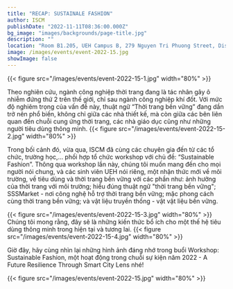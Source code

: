 ```yaml
---
title: "RECAP: SUSTAINALE FASHION"
author: ISCM
publishDate: "2022-11-11T08:36:00.000Z"
bg_image: "images/backgrounds/page-title.jpg"
description: "" 
location: "Room B1.205, UEH Campus B, 279 Nguyen Tri Phuong Street, District 10, HCMC"
image: /images/events/event-2022-15.jpg
showImage: false
---
```

{{< figure src="/images/events/event-2022-15-1.jpg" width="80%" >}}

Theo nghiên cứu, ngành công nghiệp thời trang đang là tác nhân gây ô nhiễm đứng thứ 2 trên thế giới, chỉ sau ngành công nghiệp khí đốt. Với mức độ nghiêm trọng của vấn đề này, thuật ngữ “Thời trang bền vững” đang dần trở nên phổ biến, không chỉ giữa các nhà thiết kế, mà còn giữa các bên liên quan đến chuỗi cung ứng thời trang, các nhà giáo dục cũng như những người tiêu dùng thông minh.
{{< figure src="/images/events/event-2022-15-2.jpg" width="80%" >}}

Trong bối cảnh đó, vừa qua, ISCM đã cùng các chuyên gia đến từ các tổ chức, trường học,... phối hợp tổ chức workshop với chủ đề: “Sustainable Fashion”. Thông qua workshop lần này, chúng tôi muốn mang đến cho mọi người nói chung, và các sinh viên UEH nói riêng, một nhận thức mới về môi trường, về tiêu dùng và thời trang bền vững với các phần như: ảnh hưởng của thời trang với môi trường; hiểu đúng thuật ngữ "thời trang bền vững"; SSSMarket - nơi công nghệ hỗ trợ thời trang bền vững; mặc phong cách cùng thời trang bền vững; và vật liệu truyền thống - vật vật liệu bền vững. 

{{< figure src="/images/events/event-2022-15-3.jpg" width="80%" >}}
Chúng tôi mong rằng, đây sẽ là những kiến thức bổ ích cho một thế hệ tiêu dùng thông minh trong hiện tại và tương lai.
{{< figure src="/images/events/event-2022-15-4.jpg" width="80%" >}}

Giờ đây, hãy cùng nhìn lại những hình ảnh đáng nhớ trong buổi Workshop: Sustainable Fashion, một hoạt động trong chuỗi sự kiện năm 2022 - A Future Resilience Through Smart City Lens nhé!

{{< figure src="/images/events/event-2022-15.jpg" width="80%" >}}
